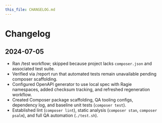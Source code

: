 ```yaml
---
this_file: CHANGELOG.md
---
```


# Changelog

## 2024-07-05
- Ran /test workflow; skipped because project lacks `composer.json` and associated test suite.
- Verified via /report run that automated tests remain unavailable pending composer scaffolding.
- Configured OpenAPI generator to use local spec with Ragie namespaces, added checksum tracking, and refreshed regeneration workflow.
- Created Composer package scaffolding, QA tooling configs, dependency log, and baseline unit tests (`composer test`).
- Established lint (`composer lint`), static analysis (`composer stan`, `composer psalm`), and full QA automation (`./test.sh`).
